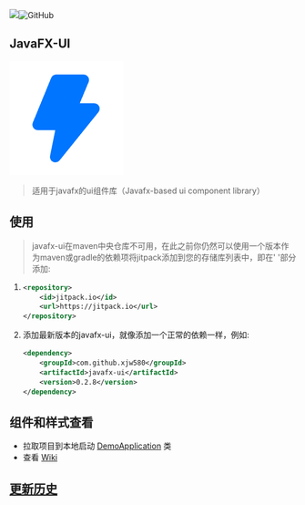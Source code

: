 [![](https://jitpack.io/v/xjw580/javafx-ui.svg)](https://jitpack.io/#xjw580/javafx-ui)![GitHub](https://img.shields.io/github/license/xjw580/javafx-ui?style=flat-square)

## JavaFX-UI



![favicon.ico](src/main/resources/club/xiaojiawei/demo/demo.png)

> 适用于javafx的ui组件库（Javafx-based ui component library）



## 使用

> javafx-ui在maven中央仓库不可用，在此之前你仍然可以使用一个版本作为maven或gradle的依赖项将jitpack添加到您的存储库列表中，即在' <repositories> '部分添加:

1. ```xml
   <repository>
       <id>jitpack.io</id>
       <url>https://jitpack.io</url>
   </repository>
   ```
   
2. 添加最新版本的javafx-ui，就像添加一个正常的依赖一样，例如:

   ```xml
   <dependency>
       <groupId>com.github.xjw580</groupId>
       <artifactId>javafx-ui</artifactId>
       <version>0.2.8</version>
   </dependency>
   ```

   



## 组件和样式查看

- 拉取项目到本地启动 [DemoApplication](src\main\java\club\xiaojiawei\demo\DemoApplication.java) 类
-  查看 [Wiki](https://github.com/xjw580/javafx-ui/wiki)



## [更新历史](HISTORY.md)